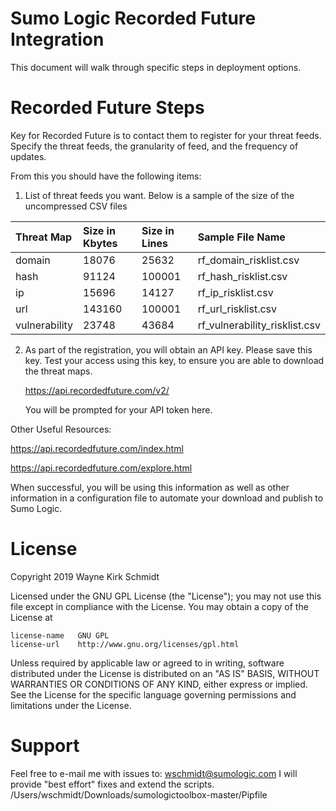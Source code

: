 Sumo Logic Recorded Future Integration
======================================

This document will walk through specific steps in deployment options.


Recorded Future Steps
=====================

Key for Recorded Future is to contact them to register for your threat feeds.
Specify the threat feeds, the granularity of feed, and the frequency of updates.

From this you should have the following items:

1. List of threat feeds you want. Below is a sample of the size of the uncompressed CSV files


| Threat Map          | Size in Kbytes  | Size in Lines | Sample File Name |
|:------------------- |:----------------|:--------------|:-----------------|
| domain | 18076 | 25632 | rf_domain_risklist.csv |
| hash | 91124 | 100001 | rf_hash_risklist.csv |
| ip | 15696 | 14127 | rf_ip_risklist.csv |
| url | 143160 | 100001 | rf_url_risklist.csv |
| vulnerability | 23748 | 43684 | rf_vulnerability_risklist.csv |

2. As part of the registration, you will obtain an API key. Please save this key.
   Test your access using this key, to ensure you are able to download the threat maps.

   https://api.recordedfuture.com/v2/

   You will be prompted for your API token here.

Other Useful Resources:

https://api.recordedfuture.com/index.html

https://api.recordedfuture.com/explore.html


When successful, you will be using this information as well as other information 
in a configuration file to automate your download and publish to Sumo Logic.

License
=======

Copyright 2019 Wayne Kirk Schmidt

Licensed under the GNU GPL License (the "License");
you may not use this file except in compliance with the License.
You may obtain a copy of the License at

    license-name   GNU GPL
    license-url    http://www.gnu.org/licenses/gpl.html

Unless required by applicable law or agreed to in writing, software
distributed under the License is distributed on an "AS IS" BASIS,
WITHOUT WARRANTIES OR CONDITIONS OF ANY KIND, either express or implied.
See the License for the specific language governing permissions and
limitations under the License.

Support
=======

Feel free to e-mail me with issues to: wschmidt@sumologic.com
I will provide "best effort" fixes and extend the scripts.
/Users/wschmidt/Downloads/sumologictoolbox-master/Pipfile
